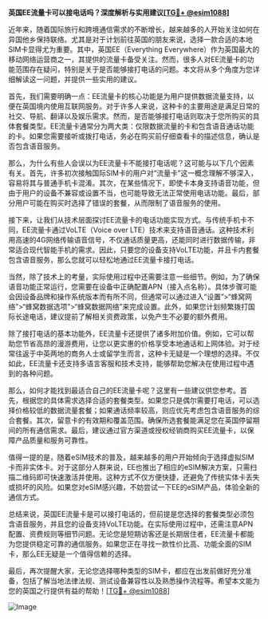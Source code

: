 **英国EE流量卡可以接电话吗？深度解析与实用建议[[TG💪+ @esim1088](https://t.me/s/esim1088)]**

近年来，随着国际旅行和跨境通信需求的不断增长，越来越多的人开始关注如何在异国他乡保持联络。尤其是对于计划前往英国的朋友来说，选择一款合适的本地SIM卡显得尤为重要。其中，英国EE（Everything Everywhere）作为英国最大的移动网络运营商之一，其提供的流量卡备受关注。然而，很多人对EE流量卡的功能范围存在疑问，特别是关于是否能够接打电话的问题。本文将从多个角度为您详细解读这一问题，并提供一些实用的建议。

首先，我们需要明确一点：EE流量卡的核心功能是为用户提供数据流量支持，以便在英国境内使用互联网服务。对于许多人来说，这种卡的主要用途是满足日常的社交、导航、翻译以及娱乐需求。然而，是否能够接打电话则取决于您所购买的具体套餐类型。EE流量卡通常分为两大类：仅限数据流量的卡和包含语音通话功能的卡。如果您需要接听或拨打电话，务必在购买前仔细查看卡的描述信息，确认是否包含语音服务。

那么，为什么有些人会误以为EE流量卡不能接打电话呢？这可能与以下几个因素有关。首先，许多初次接触国际SIM卡的用户对“流量卡”这一概念理解不够深入，容易将其与普通手机卡混淆。其次，在某些情况下，即使卡本身支持语音功能，但由于用户的设备不兼容或设置不当，也可能导致无法正常使用电话功能。最后，部分用户可能在购买时选择了错误的套餐，从而限制了语音服务的使用。

接下来，让我们从技术层面探讨EE流量卡的电话功能实现方式。与传统手机卡不同，EE流量卡通过VoLTE（Voice over LTE）技术来支持语音通话。这种技术利用高速的4G网络传输语音信号，不仅通话质量更高，还能同时进行数据传输，非常适合现代智能手机的需求。因此，只要您的设备支持VoLTE功能，并且卡内套餐包含语音服务，那么您就可以轻松地通过EE流量卡接打电话。

当然，除了技术上的考量，实际使用过程中还需要注意一些细节。例如，为了确保语音功能正常运行，您需要在设备中正确配置APN（接入点名称）。具体步骤可能会因设备品牌和操作系统版本而有所不同，但通常可以通过进入“设置”>“蜂窝网络”>“蜂窝数据选项”>“蜂窝数据网络”来完成设置。此外，如果您计划频繁拨打国际长途电话，建议提前了解相关资费政策，以免产生不必要的额外费用。

除了接打电话的基本功能外，EE流量卡还提供了诸多附加价值。例如，它可以帮助您节省高昂的漫游费用，让您以更实惠的价格享受本地通话和上网体验。对于经常往返于中英两地的商务人士或留学生而言，这种卡无疑是一个理想的选择。不仅如此，EE流量卡还支持多语言客服和技术支持，能够帮助您解决在使用过程中遇到的各种问题。

那么，如何才能找到最适合自己的EE流量卡呢？这里有一些建议供您参考。首先，根据您的具体需求选择合适的套餐类型。如果您只是偶尔需要打电话，可以选择价格较低的数据流量套餐；如果通话频率较高，则应优先考虑包含语音服务的综合套餐。其次，留意卡的有效期和覆盖范围。确保所选套餐能满足您在英国停留期间的所有通信需求。最后，建议通过官方渠道或授权经销商购买EE流量卡，以保障产品质量和服务可靠性。

值得一提的是，随着eSIM技术的普及，越来越多的用户开始倾向于选择虚拟SIM卡而非实体卡。对于这部分人群来说，EE也推出了相应的eSIM解决方案，只需扫描二维码即可快速激活并使用。这种方式不仅方便快捷，还避免了传统实体卡丢失或损坏的风险。如果您对eSIM感兴趣，不妨尝试一下EE的eSIM产品，体验全新的通信方式。

总结来说，英国EE流量卡是可以接打电话的，但前提是您选择的套餐类型必须包含语音服务，并且您的设备支持VoLTE功能。在实际使用过程中，还需注意APN配置、资费规则等细节问题。无论您是短期访客还是长期居住者，EE流量卡都能为您提供稳定可靠的通信服务。如果您正在寻找一款性价比高、功能全面的SIM卡，那么EE无疑是一个值得信赖的选择。

最后，再次提醒大家，无论您选择哪种类型的SIM卡，都应在出发前做好充分准备，包括了解当地法律法规、测试设备兼容性以及熟悉操作流程等。希望本文能为您的英国之行提供有益的帮助！[[TG💪+ @esim1088](https://t.me/s/esim1088)] 

![Image](https://i.postimg.cc/4NQfJmqS/Snipaste-2025-05-13-00-14-12.png)